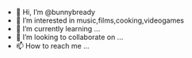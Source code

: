 - 👋 Hi, I’m @bunnybready
- 👀 I’m interested in music,films,cooking,videogames
- 🌱 I’m currently learning ...
- 💞️ I’m looking to collaborate on ...
- 📫 How to reach me ...

<!---
bunnybready/bunnybready is a ✨ special ✨ repository because its `README.md` (this file) appears on your GitHub profile.
You can click the Preview link to take a look at your changes.
--->

